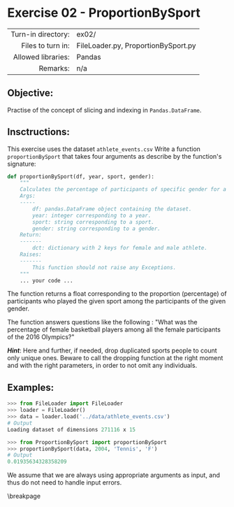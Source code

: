 # Exercise 02 - ProportionBySport

|                         |                    |
| -----------------------:| ------------------ |
|   Turn-in directory:    |  ex02/              |
|   Files to turn in:     |  FileLoader.py, ProportionBySport.py |
|   Allowed libraries:    |  Pandas            |
|   Remarks:              |  n/a               |

## Objective:
Practise of the concept of slicing and indexing in ```Pandas.DataFrame```.

## Insctructions:
This exercise uses the dataset `athlete_events.csv`
Write a function `proportionBySport` that takes four arguments as describe by the function's signature:
```python
def proportionBySport(df, year, sport, gender):
	"""
	Calculates the percentage of participants of specific gender for a specific sport among all the participants of the same gender for the given year.
	Args:
	-----
		df: pandas.DataFrame object containing the dataset.
		year: integer corresponding to a year.
        sport: string corresponding to a sport.
        gender: string corresponding to a gender.
	Return:
	-------
		dct: dictionary with 2 keys for female and male athlete.
	Raises:
	-------
		This function should not raise any Exceptions.
    """
	... your code ...
```

The function returns a float corresponding to the proportion (percentage) of participants who played the given sport among the participants of the given gender.

The function answers questions like the following : "What was the percentage of female basketball players among all the female participants of the 2016 Olympics?"


***Hint***: Here and further, if needed, drop duplicated sports people to count only unique ones. Beware to call the dropping function at the right moment and with the right parameters, in order to not omit any individuals.

## Examples:

```python
>>> from FileLoader import FileLoader
>>> loader = FileLoader()
>>> data = loader.load('../data/athlete_events.csv')
# Output
Loading dataset of dimensions 271116 x 15

>>> from ProportionBySport import proportionBySport
>>> proportionBySport(data, 2004, 'Tennis', 'F')
# Output
0.01935634328358209
```

We assume that we are always using appropriate arguments as input, and thus do not need to handle input errors.

\breakpage
